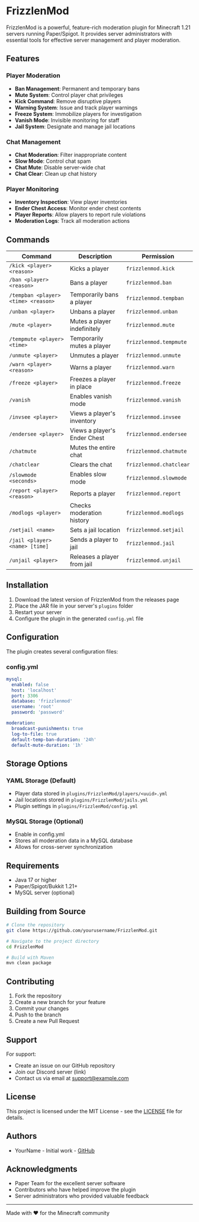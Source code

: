 # FrizzlenMod

FrizzlenMod is a powerful, feature-rich moderation plugin for Minecraft 1.21 servers running Paper/Spigot. It provides server administrators with essential tools for effective server management and player moderation.

## Features

### Player Moderation
- **Ban Management**: Permanent and temporary bans
- **Mute System**: Control player chat privileges
- **Kick Command**: Remove disruptive players
- **Warning System**: Issue and track player warnings
- **Freeze System**: Immobilize players for investigation
- **Vanish Mode**: Invisible monitoring for staff
- **Jail System**: Designate and manage jail locations

### Chat Management
- **Chat Moderation**: Filter inappropriate content
- **Slow Mode**: Control chat spam
- **Chat Mute**: Disable server-wide chat
- **Chat Clear**: Clean up chat history

### Player Monitoring
- **Inventory Inspection**: View player inventories
- **Ender Chest Access**: Monitor ender chest contents
- **Player Reports**: Allow players to report rule violations
- **Moderation Logs**: Track all moderation actions

## Commands

| Command | Description | Permission |
|---------|-------------|------------|
| `/kick <player> <reason>` | Kicks a player | `frizzlenmod.kick` |
| `/ban <player> <reason>` | Bans a player | `frizzlenmod.ban` |
| `/tempban <player> <time> <reason>` | Temporarily bans a player | `frizzlenmod.tempban` |
| `/unban <player>` | Unbans a player | `frizzlenmod.unban` |
| `/mute <player>` | Mutes a player indefinitely | `frizzlenmod.mute` |
| `/tempmute <player> <time>` | Temporarily mutes a player | `frizzlenmod.tempmute` |
| `/unmute <player>` | Unmutes a player | `frizzlenmod.unmute` |
| `/warn <player> <reason>` | Warns a player | `frizzlenmod.warn` |
| `/freeze <player>` | Freezes a player in place | `frizzlenmod.freeze` |
| `/vanish` | Enables vanish mode | `frizzlenmod.vanish` |
| `/invsee <player>` | Views a player's inventory | `frizzlenmod.invsee` |
| `/endersee <player>` | Views a player's Ender Chest | `frizzlenmod.endersee` |
| `/chatmute` | Mutes the entire chat | `frizzlenmod.chatmute` |
| `/chatclear` | Clears the chat | `frizzlenmod.chatclear` |
| `/slowmode <seconds>` | Enables slow mode | `frizzlenmod.slowmode` |
| `/report <player> <reason>` | Reports a player | `frizzlenmod.report` |
| `/modlogs <player>` | Checks moderation history | `frizzlenmod.modlogs` |
| `/setjail <name>` | Sets a jail location | `frizzlenmod.setjail` |
| `/jail <player> <name> [time]` | Sends a player to jail | `frizzlenmod.jail` |
| `/unjail <player>` | Releases a player from jail | `frizzlenmod.unjail` |

## Installation

1. Download the latest version of FrizzlenMod from the releases page
2. Place the JAR file in your server's `plugins` folder
3. Restart your server
4. Configure the plugin in the generated `config.yml` file

## Configuration

The plugin creates several configuration files:

### config.yml
```yaml
mysql:
  enabled: false
  host: 'localhost'
  port: 3306
  database: 'frizzlenmod'
  username: 'root'
  password: 'password'

moderation:
  broadcast-punishments: true
  log-to-file: true
  default-temp-ban-duration: '24h'
  default-mute-duration: '1h'
```

## Storage Options

### YAML Storage (Default)
- Player data stored in `plugins/FrizzlenMod/players/<uuid>.yml`
- Jail locations stored in `plugins/FrizzlenMod/jails.yml`
- Plugin settings in `plugins/FrizzlenMod/config.yml`

### MySQL Storage (Optional)
- Enable in config.yml
- Stores all moderation data in a MySQL database
- Allows for cross-server synchronization

## Requirements

- Java 17 or higher
- Paper/Spigot/Bukkit 1.21+
- MySQL server (optional)

## Building from Source

```bash
# Clone the repository
git clone https://github.com/yourusername/FrizzlenMod.git

# Navigate to the project directory
cd FrizzlenMod

# Build with Maven
mvn clean package
```

## Contributing

1. Fork the repository
2. Create a new branch for your feature
3. Commit your changes
4. Push to the branch
5. Create a new Pull Request

## Support

For support:
- Create an issue on our GitHub repository
- Join our Discord server (link)
- Contact us via email at support@example.com

## License

This project is licensed under the MIT License - see the [LICENSE](LICENSE) file for details.

## Authors

- YourName - Initial work - [GitHub](https://github.com/yourusername)

## Acknowledgments

- Paper Team for the excellent server software
- Contributors who have helped improve the plugin
- Server administrators who provided valuable feedback

---
Made with ❤️ for the Minecraft community